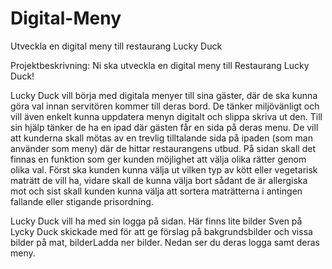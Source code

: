 # Digital-Meny
Utveckla en digital meny till restaurang Lucky Duck

Projektbeskrivning:
Ni ska utveckla en digital meny till Restaurang Lucky Duck!

Lucky Duck vill börja med digitala menyer till sina gäster, där de ska kunna göra val innan servitören kommer till deras bord. De tänker miljövänligt och vill även enkelt kunna uppdatera menyn digitalt och slippa skriva ut den. Till sin hjälp tänker de ha en ipad där gästen får en sida på deras menu. 
De vill att kunderna skall mötas av en trevlig tilltalande sida på ipaden (som man använder som meny) där de hittar restaurangens utbud. På sidan skall det finnas en funktion som ger kunden möjlighet att välja olika rätter genom olika val.
Först ska kunden kunna välja ut vilken typ av kött eller vegetarisk maträtt de vill ha,
vidare skall de kunna välja bort sådant de är allergiska mot och sist skall kunden kunna välja att sortera maträtterna i antingen fallande eller stigande prisordning.

Lucky Duck vill ha med sin logga på sidan. Här finns lite bilder Sven på Lycky Duck skickade med för att ge förslag på bakgrundsbilder och vissa bilder på mat, bilderLadda ner bilder. Nedan ser du deras logga samt deras meny.
